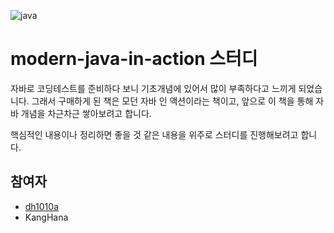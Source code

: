 ![java](https://github.com/dh1010a/modern-java-in-action/assets/51228946/84db25e9-adeb-43b4-956b-cda17184f633)


# modern-java-in-action 스터디

자바로 코딩테스트를 준비하다 보니 기초개념에 있어서 많이 부족하다고 느끼게 되었습니다. 그래서 구매하게 된 책은 모던 자바 인 액션이라는 책이고, 앞으로 이 책을 통해 자바 개념을 차근차근 쌓아보려고 합니다.

핵심적인 내용이나 정리하면 좋을 것 같은 내용을 위주로 스터디를 진행해보려고 합니다.

## 참여자
* [dh1010a](https://github.com/dh1010a)
* KangHana

